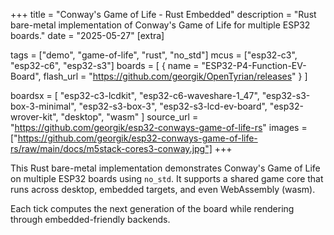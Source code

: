 +++
title = "Conway's Game of Life - Rust Embedded"
description = "Rust bare-metal implementation of Conway's Game of Life for multiple ESP32 boards."
date = "2025-05-27"
[extra]

tags = ["demo", "game-of-life", "rust", "no_std"]
mcus = ["esp32-c3", "esp32-c6", "esp32-s3"]
boards = [
    { name = "ESP32-P4-Function-EV-Board", flash_url = "https://github.com/georgik/OpenTyrian/releases" }
]

boardsx = [
    "esp32-c3-lcdkit",
    "esp32-c6-waveshare-1_47",
    "esp32-s3-box-3-minimal",
    "esp32-s3-box-3",
    "esp32-s3-lcd-ev-board",
    "esp32-wrover-kit",
    "desktop",
    "wasm"
]
source_url = "https://github.com/georgik/esp32-conways-game-of-life-rs"
images = ["https://github.com/georgik/esp32-conways-game-of-life-rs/raw/main/docs/m5stack-cores3-conway.jpg"]
+++

This Rust bare-metal implementation demonstrates Conway's Game of Life on multiple ESP32 boards using `no_std`. It supports a shared game core that runs across desktop, embedded targets, and even WebAssembly (wasm).

Each tick computes the next generation of the board while rendering through embedded-friendly backends.